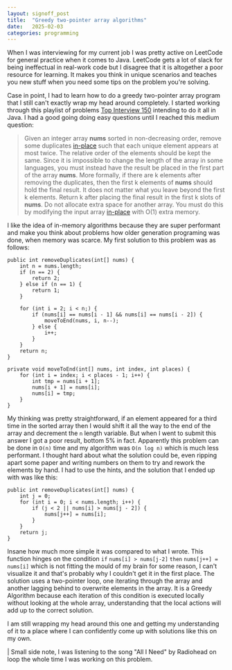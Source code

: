 ```yaml
---
layout: signoff_post
title:  "Greedy two-pointer array algorithms"
date:   2025-02-03
categories: programming
---
```


When I was interviewing for my current job I was pretty active on LeetCode for general practice when it comes to Java.
LeetCode gets a lot of slack for being ineffectual in real-work code but I disagree that it is altogether a poor resource for learning.
It makes you think in unique scenarios and teaches you new stuff when you need some tips on the problem you're solving.

Case in point, I had to learn how to do a greedy two-pointer array program that I still can't exactly wrap my head around completely. 
I started working through this playlist of problems [Top Interview 150](https://leetcode.com/studyplan/top-interview-150/) intending to do it all in Java.
I had a good going doing easy questions until I reached this medium question: 

> Given an integer array __nums__ sorted in non-decreasing order, remove some duplicates [in-place](https://en.wikipedia.org/wiki/In-place_algorithm) such that each unique element appears at most twice. The relative order of the elements should be kept the same.
> Since it is impossible to change the length of the array in some languages, you must instead have the result be placed in the first part of the array __nums__. More formally, if there are k elements after removing the duplicates, then the first k elements of __nums__ should hold the final result. It does not matter what you leave beyond the first k elements.
> Return k after placing the final result in the first k slots of __nums__.
> Do not allocate extra space for another array. You must do this by modifying the input array [in-place](https://en.wikipedia.org/wiki/In-place_algorithm) with O(1) extra memory.

I like the idea of in-memory algorithms because they are super performant and make you think about problems how older generation programing was done, when memory was scarce. 
My first solution to this problem was as follows:

```
public int removeDuplicates(int[] nums) {
    int n = nums.length;
    if (n == 2) {
        return 2;
    } else if (n == 1) {
        return 1;
    }

    for (int i = 2; i < n;) {
        if (nums[i] == nums[i - 1] && nums[i] == nums[i - 2]) {
            moveToEnd(nums, i, n--);
        } else {
            i++;
        }
    }
    return n;
}

private void moveToEnd(int[] nums, int index, int places) {
    for (int i = index; i < places - 1; i++) {
        int tmp = nums[i + 1];
        nums[i + 1] = nums[i];
        nums[i] = tmp;
    }
}
```

My thinking was pretty straightforward, if an element appeared for a third time in the sorted array then I would shift it all the way to the end of the array and decrement the `n` length variable. But when I went to submit this answer I got a poor result, bottom 5% in fact. Apparently this problem can be done in `O(n)` time and my algorithm was `O(n log n)` which is much less performant. I thought hard about what the solution could be, even ripping apart some paper and writing numbers on them to try and rework the elements by hand. I had to use the hints, and the solution that I ended up with was like this:
```
public int removeDuplicates(int[] nums) {
	int j = 0;
	for (int i = 0; i < nums.length; i++) {
		if (j < 2 || nums[i] > nums[j - 2]) {
			nums[j++] = nums[i];
		}
	}
	return j;
}
```
Insane how much more simple it was compared to what I wrote. This function hinges on the condition `if` `nums[i] > nums[j-2]` `then` `nums[j++] = nums[i]` which is not fitting the mould of my brain for some reason, I can't visualize it and that's probably why I couldn't get it in the first place. The solution uses a two-pointer loop, one iterating through the array and another lagging behind to overwrite elements in the array. It is a Greedy Algorithm because each iteration of this condition is executed locally without looking at the whole array, understanding that the local actions will add up to the correct solution. 

I am still wrapping my head around this one and getting my understanding of it to a place where I can confidently come up with solutions like this on my own.

| Small side note, I was listening to the song "All I Need" by Radiohead on loop the whole time I was working on this problem.